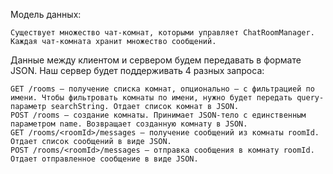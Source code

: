 Модель данных:

    Существует множество чат-комнат, которыми управляет ChatRoomManager.
    Каждая чат-комната хранит множество сообщений.

Данные между клиентом и сервером будем передавать в формате JSON. Наш сервер будет поддерживать 4 разных запроса:

    GET /rooms — получение списка комнат, опционально — с фильтрацией по имени. Чтобы фильтровать комнаты по имени, нужно будет передать query-параметр searchString. Отдает список комнат в JSON.
    POST /rooms — создание комнаты. Принимает JSON-тело с единственным параметром name. Возвращает созданную комнату в JSON.
    GET /rooms/<roomId>/messages — получение сообщений из комнаты roomId. Отдает список сообщений в виде JSON.
    POST /rooms/<roomId>/messages — отправка сообщения в комнату roomId. Отдает отправленное сообщение в виде JSON.